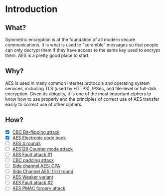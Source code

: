 # Introduction

## What?

Symmetric encryption is at the foundation of all modern secure communications. It is what is used to "scramble" messages so that people can only decrypt them if they have access to the same key used to encrypt them. AES is a pretty good place to start.

## Why?

AES is used in many common Internet protocols and operating system services, including TLS (used by HTTPS), IPSec, and file-level or full-disk encryption. Given its ubiquity, it is one of the most important ciphers to know how to use properly and the principles of correct use of AES transfer easily to correct use of other ciphers.

## How?

- [x] [CBC Bit-flipping attack](cbc-bit-flipping.md)
- [x] [AES Electronic code book](ecb.md)
- [ ] [AES 4 rounds](4-rounds.md)
- [ ] [AES128 Counter mode attack](ctr.md)
- [ ] [AES Fault attack #1](fault1.md)
- [ ] [CBC padding attack](cbc-padding.md)
- [ ] [Side channel AES: CPA](cpa.md)
- [ ] [Side Channel AES: first round](sc-first-round.md)
- [ ] [AES Weaker variant](weaker-variant.md)
- [ ] [AES Fault attack #2](fault2.md)
- [ ] [AES PMAC forgery attack](pmac.md)
